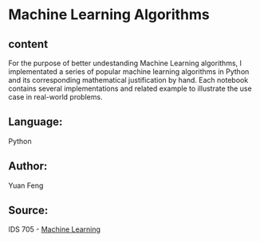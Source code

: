 # Machine Learning Algorithms

## content

For the purpose of better undestanding Machine Learning algorithms, I implementated a series of popular machine learning algorithms in Python and its corresponding mathematical justification by hand. Each notebook contains several implementations and related example to illustrate the use case in real-world problems.


## Language: 
Python


## Author: 
Yuan Feng


## Source: 
IDS 705 - [Machine Learning](https://github.com/kylebradbury/ids705)
